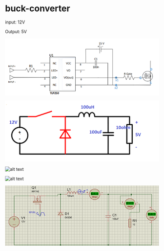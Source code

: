 # buck-converter

input: 12V

Output: 5V





![alt text](https://github.com/avni25/buck-converter/blob/main/tlp.png)


![alt text](https://github.com/avni25/buck-converter/blob/main/buck%20circuit.png)


![alt text](https://github.com/avni25/buck-converter/blob/main/c1.png)

![alt text](https://github.com/avni25/buck-converter/blob/main/c2.png)

![alt text](https://github.com/avni25/buck-converter/blob/main/simcircuit.png)











